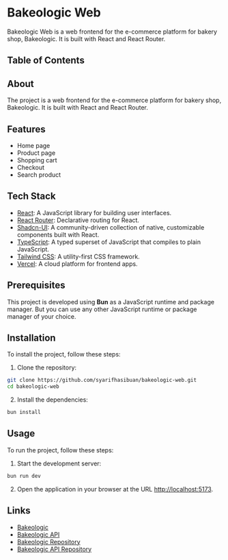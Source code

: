 # Bakeologic Web

Bakeologic Web is a web frontend for the e-commerce platform for bakery shop, Bakeologic. It is built with React and React Router.

## Table of Contents

## About

The project is a web frontend for the e-commerce platform for bakery shop, Bakeologic. It is built with React and React Router.

## Features

- Home page
- Product page
- Shopping cart
- Checkout
- Search product

## Tech Stack

- [React](https://reactjs.org/): A JavaScript library for building user interfaces.
- [React Router](https://reactrouter.com/): Declarative routing for React.
- [Shadcn-UI](https://shadcn.com/): A community-driven collection of native, customizable components built with React.
- [TypeScript](https://www.typescriptlang.org/): A typed superset of JavaScript that compiles to plain JavaScript.
- [Tailwind CSS](https://tailwindcss.com/): A utility-first CSS framework.
- [Vercel](https://vercel.com/): A cloud platform for frontend apps.

## Prerequisites

This project is developed using **Bun** as a JavaScript runtime and package manager. But you can use any other JavaScript runtime or package manager of your choice.

## Installation

To install the project, follow these steps:

1. Clone the repository:

```sh
git clone https://github.com/syarifhasibuan/bakeologic-web.git
cd bakeologic-web
```

2. Install the dependencies:

```sh
bun install
```

## Usage

To run the project, follow these steps:

1. Start the development server:

```sh
bun run dev
```

2. Open the application in your browser at the URL [http://localhost:5173](http://localhost:5173).

## Links

- [Bakeologic](https://bakeologic.syarifhasibuan.com/)
- [Bakeologic API](https://bakeologic-api.syarifhasibuan.com/)
- [Bakeologic Repository](https://github.com/syarifhasibuan/bakeologic)
- [Bakeologic API Repository](https://github.com/syarifhasibuan/bakeologic-api)
